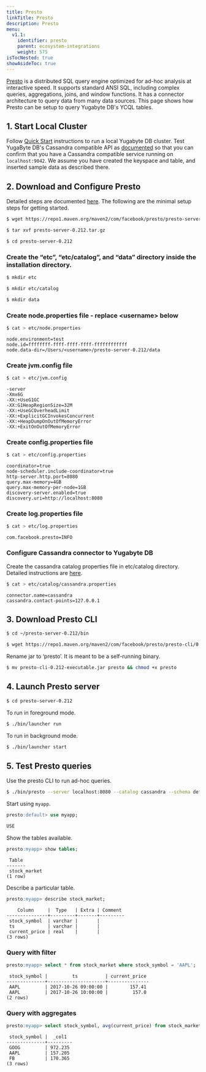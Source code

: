 ```yaml
---
title: Presto
linkTitle: Presto
description: Presto
menu:
  v1.1:
    identifier: presto
    parent: ecosystem-integrations
    weight: 575
isTocNested: true
showAsideToc: true
---
```


[Presto](http://https://prestodb.io/) is a distributed SQL query engine optimized for ad-hoc analysis at interactive speed. It supports standard ANSI SQL, including complex queries, aggregations, joins, and window functions. It has a connector architecture to query data from many data sources.
This page shows how Presto can be setup to query Yugabyte DB's YCQL tables.

## 1. Start Local Cluster

Follow [Quick Start](../../../quick-start/) instructions to run a local Yugabyte DB cluster. Test YugaByte DB's Cassandra compatible API as [documented](../../../quick-start/test-cassandra/) so that you can confirm that you have a Cassandra compatible service running on `localhost:9042`. We assume you have created the keyspace and table, and inserted sample data as described there.

## 2. Download and Configure Presto
Detailed steps are documented [here](https://prestodb.io/docs/current/installation/deployment.html).
The following are the minimal setup steps for getting started.

```sh
$ wget https://repo1.maven.org/maven2/com/facebook/presto/presto-server/0.212/presto-server-0.212.tar.gz
```

```sh
$ tar xvf presto-server-0.212.tar.gz
```

```sh
$ cd presto-server-0.212
```

### Create the “etc”, “etc/catalog”, and “data” directory inside the installation directory.

```sh
$ mkdir etc
```

```sh
$ mkdir etc/catalog
```

```sh
$ mkdir data
```

### Create node.properties file - replace &lt;username&gt; below

```sh
$ cat > etc/node.properties
```

```
node.environment=test
node.id=ffffffff-ffff-ffff-ffff-ffffffffffff
node.data-dir=/Users/<username>/presto-server-0.212/data
```

### Create jvm.config file

```sh
$ cat > etc/jvm.config
```

```
-server
-Xmx6G
-XX:+UseG1GC
-XX:G1HeapRegionSize=32M
-XX:+UseGCOverheadLimit
-XX:+ExplicitGCInvokesConcurrent
-XX:+HeapDumpOnOutOfMemoryError
-XX:+ExitOnOutOfMemoryError
```

### Create config.properties file

```sh
$ cat > etc/config.properties
```

```
coordinator=true
node-scheduler.include-coordinator=true
http-server.http.port=8080
query.max-memory=4GB
query.max-memory-per-node=1GB
discovery-server.enabled=true
discovery.uri=http://localhost:8080
```

### Create log.properties file

```sh
$ cat > etc/log.properties
```

```
com.facebook.presto=INFO
```

### Configure Cassandra connector to Yugabyte DB

Create the cassandra catalog properties file in etc/catalog directory.
Detailed instructions are [here](https://prestodb.io/docs/current/connector/cassandra.html).

```sh
$ cat > etc/catalog/cassandra.properties
```

```
connector.name=cassandra
cassandra.contact-points=127.0.0.1
```

## 3. Download Presto CLI

```sh
$ cd ~/presto-server-0.212/bin
```

```sh
$ wget https://repo1.maven.org/maven2/com/facebook/presto/presto-cli/0.212/presto-cli-0.212-executable.jar
```

Rename jar to ‘presto’. It is meant to be a self-running binary.

```sh
$ mv presto-cli-0.212-executable.jar presto && chmod +x presto
```


## 4. Launch Presto server

```sh
$ cd presto-server-0.212
```

To run in foreground mode.

```sh
$ ./bin/launcher run       
```

To run in background mode.

```sh
$ ./bin/launcher start  
```

## 5. Test Presto queries

Use the presto CLI to run ad-hoc queries. 

```sh
$ ./bin/presto --server localhost:8080 --catalog cassandra --schema default
```

Start using `myapp`.

```sql
presto:default> use myapp;
```

```sh
USE
```

Show the tables available.

```sql
presto:myapp> show tables;
```

```
 Table
-------
 stock_market
(1 row)
```

Describe a particular table.

```sql
presto:myapp> describe stock_market;
```

```
    Column     |  Type   | Extra | Comment 
---------------+---------+-------+---------
 stock_symbol  | varchar |       |         
 ts            | varchar |       |         
 current_price | real    |       |         
(3 rows)
```

### Query with filter

```sql
presto:myapp> select * from stock_market where stock_symbol = 'AAPL';
```

```
 stock_symbol |         ts          | current_price 
--------------+---------------------+---------------
 AAPL         | 2017-10-26 09:00:00 |        157.41 
 AAPL         | 2017-10-26 10:00:00 |         157.0 
(2 rows)
```

### Query with aggregates

```sql
presto:myapp> select stock_symbol, avg(current_price) from stock_market group by stock_symbol;
```

```
 stock_symbol |  _col1  
--------------+---------
 GOOG         | 972.235 
 AAPL         | 157.205 
 FB           | 170.365 
(3 rows)
```
